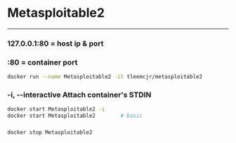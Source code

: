 # Metasploitable2

-------------------------------------------

### 127.0.0.1:80 = host ip & port
### :80 = container port
```sh
docker run --name Metasploitable2 -it tleemcjr/metasploitable2
```

### -i, --interactive          Attach container's STDIN
```sh
docker start Metasploitable2 -i
docker start Metasploitable2        # basic
```

### 
```sh
docker stop Metasploitable2
```

### 
```sh

```

### 
```sh

```

### 
```sh

```

### 
```sh

```

### 
```sh

```

### 
```sh

```

### 
```sh

```

### 
```sh

```